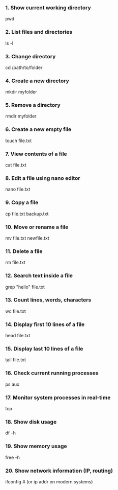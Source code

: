 ### 1. Show current working directory
pwd

###  2. List files and directories
ls -l

###  3. Change directory
cd /path/to/folder

### 4. Create a new directory
mkdir myfolder

###  5. Remove a directory
rmdir myfolder

###  6. Create a new empty file
touch file.txt

###  7. View contents of a file
cat file.txt

###  8. Edit a file using nano editor
nano file.txt

### 9. Copy a file
cp file.txt backup.txt

###  10. Move or rename a file
mv file.txt newfile.txt

###  11. Delete a file
rm file.txt

### 12. Search text inside a file
grep "hello" file.txt

###  13. Count lines, words, characters
wc file.txt

### 14. Display first 10 lines of a file
head file.txt

###  15. Display last 10 lines of a file
tail file.txt

### 16. Check current running processes
ps aux

###  17. Monitor system processes in real-time
top

###  18. Show disk usage
df -h

###  19. Show memory usage
free -h

###  20. Show network information (IP, routing)
ifconfig   # (or ip addr on modern systems)
